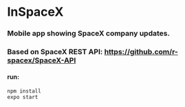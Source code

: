 # InSpaceX

### Mobile app showing SpaceX company updates.

### Based on SpaceX REST API: https://github.com/r-spacex/SpaceX-API


#### run:
```
npm install
expo start
```
